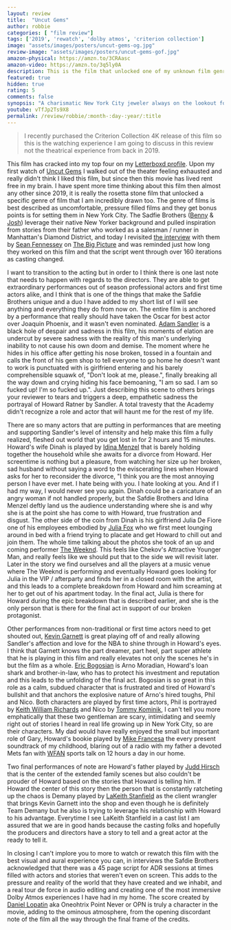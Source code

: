 ```yaml
---
layout: review
title:  "Uncut Gems"
author: robbie
categories: [ "film review"]
tags: ['2019', 'rewatch', 'dolby atmos', 'criterion collection']
image: "assets/images/posters/uncut-gems-og.jpg"
review-image: "assets/images/posters/uncut-gems-gof.jpg"
amazon-physical: https://amzn.to/3CRAasc
amazon-video: https://amzn.to/3q5ly0A
description: This is the film that unlocked one of my unknown film genre loves, pressure cooker, overly intense films.  The Sadfie Brothers films tend to shine a spotlight on the nooks and crannies of my beloved New York that I have not insigt into.  Adam Sandler is A M A Z I N G in this film and so are all the supporting actors.
featured: true
hidden: true
rating: 5
comments: false
synopsis: "A charismatic New York City jeweler always on the lookout for the next big score makes a series of high-stakes bets that could lead to the windfall of a lifetime. Howard must perform a precarious high-wire act, balancing business, family, and encroaching adversaries on all sides in his relentless pursuit of the ultimate win."  
youtube: vTfJp2Ts9X8
permalink: /review/robbie/:month-:day-:year/:title
---
```

> I recently purchased the Criterion Collection 4K release of this film so this is the watching experience I am going to discuss in this review not the theatrical experience from back in 2019.

This film has cracked into my top four on my <a href="https://letterboxd.com/robbiethegeek/">Letterboxd profile</a>.  Upon my first watch of <a href="https://www.imdb.com/title/tt5727208/">Uncut Gems</a> I walked out of the theater feeling exhausted and really didn't think I liked this film, but since then this movie has lived rent free in my brain.  I have spent more time thinking about this film then almost any other since 2019, it is really the rosetta stone film that unlocked a specific genre of film that I am incredibly drawn too. The genre of films is best described as uncomfortable, pressure filled films and they get bonus points is for setting them in New York City. The Sadfie Brothers (<a href="https://www.imdb.com/name/nm1509478/">Benny</a> & <a href="https://www.imdb.com/name/nm1343394/">Josh</a>) leverage their native New Yorker background and pulled inspiration from stories from their father who worked as a salesman / runner in Manhattan's Diamond District, and today I revisited <a href="https://www.theringer.com/2019/12/26/21035657/genius-of-uncut-gems-plus-safdie-brothers">the interview</a> with them by <a href="https://twitter.com/SeanFennessey">Sean Fennessey</a> on <a href="https://www.theringer.com/the-big-picture">The Big Picture</a> and was reminded just how long they worked on this film and that the script went through over 160 iterations as casting changed.

I want to transition to the acting but in order to I think there is one last note that needs to happen with regards to the directors. They are able to get extraordinary performances out of season professional actors and first time actors alike, and I think that is one of the things that make the Safdie Brothers unique and a duo I have added to my short list of I will see anything and everything they do from now on. The entire film is anchored by a performance that really should have taken the Oscar for best actor over Joaquin Phoenix, and it wasn't even nominated.  <a href="https://www.imdb.com/name/nm0001191/">Adam Sandler</a> is a black hole of despair and sadness in this film, his moments of elation are undercut by severe sadness with the reality of this man's underlying inability to not cause his own doom and demise. The moment where he hides in his office after getting his nose broken, tossed in a fountain and calls the front of his gem shop to tell everyone to go home he doesn't want to work is punctuated with is girlfriend entering and his barely comprehensible squawk of, "Don't look at me, please.", finally breaking all the way down and crying hiding his face bemoaning, "I am so sad. I am so fucked up! I'm so fucked up.". Just describing this scene to others brings your reviewer to tears and triggers a deep, empathetic sadness the portrayal of Howard Ratner by Sandler. A total travesty that the Academy didn't recognize a role and actor that will haunt me for the rest of my life. 

There are so many actors that are putting in performances that are meeting and supporting Sandler's level of intensity and help make this film a fully realized, fleshed out world that you get lost in for 2 hours and 15 minutes.  Howard's wife Dinah is played by <a href="https://www.imdb.com/name/nm0579953/">Idina Menzel</a> that is barely holding together the household while she awaits for a divorce from Howard.  Her screentime is nothing but a pleasure, from watching her size up her broken, sad husband without saying a word to the eviscerating lines when Howard asks for her to reconsider the divorce, "I think you are the most annoying person I have ever met.  I hate being with you.  I hate looking at you. And if I had my way, I would never see you again. Dinah could be a caricature of an angry woman if not handled properly, but the Safdie Brothers and Idina Menzel deftly land us the audience understanding where she is and why she is at the point she has come to with Howard, true frustration and disgust. The other side of the coin from Dinah is his girlfriend Julia De Fiore one of his employees embodied by <a href="https://www.imdb.com/name/nm9681752/">Julia Fox</a> who we first meet lounging around in bed with a friend trying to placate and get Howard to chill out and join them. The whole time talking about the photos she took of an up and coming performer <a href="https://www.imdb.com/name/nm1070597/">The Weeknd</a>.  This feels like Chekov's Attractive Younger Man, and really feels like we should put that to the side we will revisit later.  Later in the story we find ourselves and all the players at a music venue where The Weeknd is performing and eventually Howard goes looking for Julia in the VIP / afterparty and finds her in a closed room with the artist, and this leads to a complete breakdown from Howard and him screaming at her to get out of his apartment today.  In the final act, Julia is there for Howard during the epic breakdown that is described earlier, and she is the only person that is there for the final act in support of our broken protagonist.

Other performances from non-traditional or first time actors need to get shouted out, <a href="https://www.imdb.com/name/nm0307812/">Kevin Garnett</a> is great playing off of and really allowing Sandler's affection and love for the NBA to shine through in Howard's eyes. I think that Garnett knows the part dreamer, part heel, part super athlete that he is playing in this film and really elevates not only the scenes he's in but the film as a whole. <a href="https://www.imdb.com/name/nm0091899/">Eric Bogosian</a>  is Arno Moradian, Howard's loan shark and brother-in-law, who has to protect his investment and reputation and this leads to the unfolding of the final act. Bogosian is so great in this role as a calm, subdued character that is frustrated and tired of Howard's bullshit and that anchors the explosive nature of Arno's hired toughs, Phil and Nico.  Both characters are played by first time actors, Phil is portrayed by <a href="https://www.imdb.com/name/nm10430125/">Keith William Richards</a> and Nico by <a href="https://www.imdb.com/name/nm10430126/">Tommy Kominik</a>, I can't tell you more emphatically that these two gentleman are scary, intimidating and seemly right out of stories I heard in real life growing up in New York City, so are their characters. My dad would have really enjoyed the small but important role of Gary, Howard's bookie played by <a href="https://www.imdb.com/name/nm1456510/">Mike Francesa</a> the every present soundtrack of my childhood, blaring out of a radio with my father a devoted Mets fan with <a href="https://en.wikipedia.org/wiki/WFAN_(AM)">WFAN</a> sports talk on 12 hours a day in our home.

Two final performances of note are Howard's father played by <a href="https://www.imdb.com/name/nm0002139/">Judd Hirsch</a> that is the center of the extended family scenes but also couldn't be prouder of Howard based on the stories that Howard is telling him. If Howard the center of this story then the person that is constantly ratcheting up the chaos is Demany played by <a href="https://www.imdb.com/name/nm3147751/">LaKeith Stanfield</a> as the client wrangler that brings Kevin Garnett into the shop and even though he is definitely Team Demany but he also is trying to leverage his relationship with Howard to his advantage.  Everytime I see LaKeith Stanfield in a cast list I am assured that we are in good hands because the casting folks and hopefully the producers and directors have a story to tell and a great actor at the ready to tell it.

In closing I can't implore you to more to watch or rewatch this film with the best visual and aural experience you can, in interviews the Safdie Brothers acknowledged that there was a 45 page script for ADR sessions at times filled with actors and stories that weren't even on screen.  This adds to the pressure and reality of the world that they have created and we inhabit, and a real tour de force in audio editing and creating one of the most immersive Dolby Atmos experiences I have had in my home. The score created by <a href="https://www.imdb.com/name/nm1644827/">Daniel Lopatin</a> aka Oneohtrix Point Never or OPN is truly a character in the movie, adding to the ominous atmosphere, from the opening discordant note of the film all the way through the final frame of the credits.

